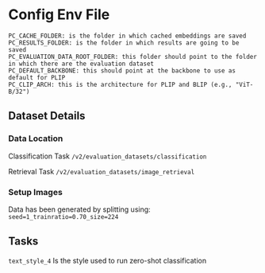 # Config Env File

```
PC_CACHE_FOLDER: is the folder in which cached embeddings are saved
PC_RESULTS_FOLDER: is the folder in which results are going to be saved
PC_EVALUATION_DATA_ROOT_FOLDER: this folder should point to the folder in which there are the evaluation dataset
PC_DEFAULT_BACKBONE: this should point at the backbone to use as default for PLIP
PC_CLIP_ARCH: this is the architecture for PLIP and BLIP (e.g., "ViT-B/32")
```

## Dataset Details

### Data Location

Classification Task
`/v2/evaluation_datasets/classification`

Retrieval Task
`/v2/evaluation_datasets/image_retrieval`


### Setup Images

Data has been generated by splitting using:
`seed=1_trainratio=0.70_size=224`

## Tasks

`text_style_4` Is the style used to run zero-shot classification